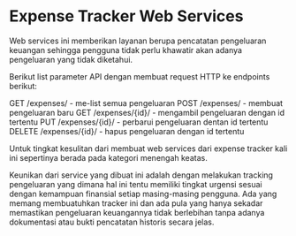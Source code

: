 # Expense Tracker Web Services
Web services ini memberikan layanan berupa pencatatan pengeluaran keuangan sehingga pengguna tidak perlu khawatir akan adanya pengeluaran yang tidak diketahui.

Berikut list parameter API dengan membuat request HTTP ke endpoints berikut:

GET /expenses/ - me-list semua pengeluaran
POST /expenses/ - membuat pengeluaran baru
GET /expenses/{id}/ - mengambil pengeluaran dengan id tertentu
PUT /expenses/{id}/ - perbarui pengeluaran dentan id tertentu
DELETE /expenses/{id}/ - hapus pengeluaran dengan id tertentu

Untuk tingkat kesulitan dari membuat web services dari expense tracker kali ini sepertinya berada pada kategori menengah keatas.

Keunikan dari service yang dibuat ini adalah dengan melakukan tracking pengeluaran yang dimana hal ini tentu memiliki tingkat urgensi sesuai dengan kemampuan finansial setiap masing-masing pengguna. Ada yang memang membuatuhkan tracker ini dan ada pula yang hanya sekadar memastikan pengeluaran keuangannya tidak berlebihan tanpa adanya dokumentasi atau bukti pencatatan historis secara jelas.
